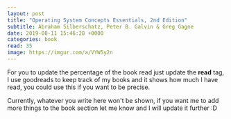 ```yaml
---
layout: post
title: "Operating System Concepts Essentials, 2nd Edition"
subtitle: Abraham Silberschatz, Peter B. Galvin & Greg Gagne
date: 2019-08-11 15:46:28 +0000
categories: book
read: 35
image: https://imgur.com/a/VYW5y2n
---
```


For you to update the percentage of the book read just update the **read** tag, I use goodreads to keep track of my books and it shows how much I have read, you could use this if you want to be precise.

Currently, whatever you write here won't be shown, if you want me to add more things to the book section let me know and I will update it further :D
